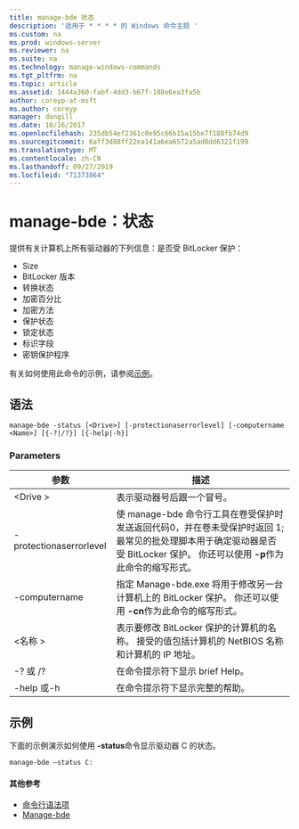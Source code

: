 ```yaml
---
title: manage-bde 状态
description: '适用于 * * * * 的 Windows 命令主题 '
ms.custom: na
ms.prod: windows-server
ms.reviewer: na
ms.suite: na
ms.technology: manage-windows-commands
ms.tgt_pltfrm: na
ms.topic: article
ms.assetid: 1444a360-fabf-4dd3-b67f-188e6ea3fa5b
author: coreyp-at-msft
ms.author: coreyp
manager: dongill
ms.date: 10/16/2017
ms.openlocfilehash: 235db54ef2361c0e95c66b15a15be7f188fb74d9
ms.sourcegitcommit: 6aff3d88ff22ea141a6ea6572a5ad8dd6321f199
ms.translationtype: MT
ms.contentlocale: zh-CN
ms.lasthandoff: 09/27/2019
ms.locfileid: "71373864"
---
```

# <a name="manage-bde-status"></a>manage-bde：状态



提供有关计算机上所有驱动器的下列信息：是否受 BitLocker 保护：
-   Size
-   BitLocker 版本
-   转换状态
-   加密百分比
-   加密方法
-   保护状态
-   锁定状态
-   标识字段
-   密钥保护程序

有关如何使用此命令的示例，请参阅[示例](#BKMK_Examples)。

## <a name="syntax"></a>语法

```
manage-bde -status [<Drive>] [-protectionaserrorlevel] [-computername <Name>] [{-?|/?}] [{-help|-h}]
```

### <a name="parameters"></a>Parameters

|参数|描述|
|---------|-----------|
|\<Drive >|表示驱动器号后跟一个冒号。|
|-protectionaserrorlevel|使 manage-bde 命令行工具在卷受保护时发送返回代码0，并在卷未受保护时返回 1;最常见的批处理脚本用于确定驱动器是否受 BitLocker 保护。 你还可以使用 **-p**作为此命令的缩写形式。|
|-computername|指定 Manage-bde.exe 将用于修改另一台计算机上的 BitLocker 保护。 你还可以使用 **-cn**作为此命令的缩写形式。|
|\<名称 >|表示要修改 BitLocker 保护的计算机的名称。 接受的值包括计算机的 NetBIOS 名称和计算机的 IP 地址。|
|-? 或 /?|在命令提示符下显示 brief Help。|
|-help 或-h|在命令提示符下显示完整的帮助。|

## <a name="BKMK_Examples"></a>示例

下面的示例演示如何使用 **-status**命令显示驱动器 C 的状态。
```
manage-bde –status C:
```

#### <a name="additional-references"></a>其他参考

-   [命令行语法项](command-line-syntax-key.md)
-   [Manage-bde](manage-bde.md)